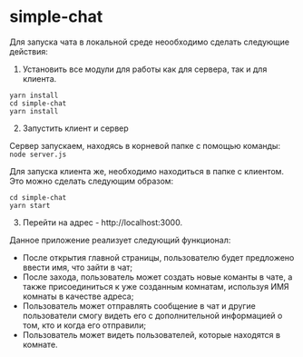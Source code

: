 # simple-chat

Для запуска чата в локальной среде неообходимо сделать следующие действия:
1. Установить все модули для работы как для сервера, так и для клиента.
```
yarn install
cd simple-chat
yarn install
```
2. Запустить клиент и сервер

Сервер запускаем, находясь в корневой папке с помощью команды:
```node server.js```

Для запуска клиента же, необходимо находиться в папке с клиентом. Это можно сделать следующим образом:
```
cd simple-chat
yarn start
```
3. Перейти на адрес - http://localhost:3000.

 Данное приложение реализует следующий функционал:
- После открытия главной страницы, пользователю будет предложено ввести имя, что зайти в чат;
- После захода, пользователь может создать новые команты в чате, а также присоединиться к уже созданным комнатам, используя ИМЯ комнаты в качестве адреса;
- Пользователь может отправлять сообщение в чат и другие пользователи смогу видеть его с дополнительной информацией о том, кто и когда его отправили;
- Пользователь может видеть пользователей, которые находятся в комнате.
